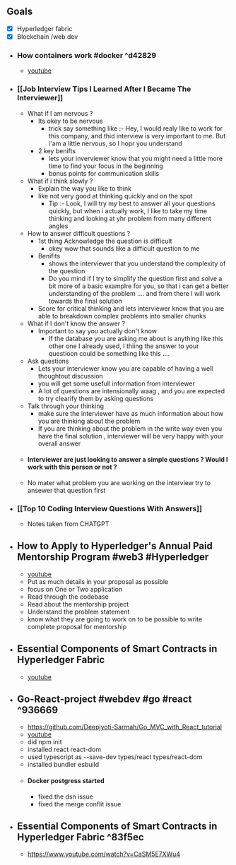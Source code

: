 ## Goals
- [x] Hyperledger fabric
- [x] Blockchain /web dev
- ### How containers work #docker  ^d42829
	- [youtube](https://www.youtube.com/watch?v=J0NuOlA2xDc&list=TLPQMDYwNTIwMjOrCETpzOKZRw&index=2)
- ### [[Job Interview Tips I Learned After I Became The Interviewer]]
	- What if I am nervous ?
		- Its okey to be nervous
			- trick say something like :- Hey, I would realy like to work for this company, and thid interview is very important to me. But i'am a little nervous, so I hopr you understand
		- 2 key benifts
			- lets your inverviewer know that you might need a little more time to find your focus in the beginning
			- bonus points for communication skills
	- What if i think slowly ?
		- Explain the way you like to think
		- like not very good at thinking quickly and on the spot 
			- Tip :- Look, I will try my best to answer all your questions quickly, but when i actually work, I like to take my time thinking and looking at yhr problem from many different angles
	- How to answer difficult questions ?
		- 1st thing Acknowledge the question is difficult
			- okey wow that sounds like a difficult question to me
		- Benifits
			- shows the interviewer that you understand the complexity of the question
			- Do you mind if I try to simplify the question first and solve a bit more of a basic examplre for you, so that i can get a better understanding of the problem .... and from there I will work towards the final solution
		- Score for critical thinking and lets interviewer know that you are able to breakdown complex problems into smaller chunks
	- What if I don't know the answer ?
		- Important to say you actually don't know
			- If the database you are asking me about is anything like this other one I already used, I thiing the answer to your questioon could be something like this ....
	- Ask questions 
		- Lets your interviewer know you are capable of having a well thoughtout discussion 
		- you will get some usefull information from interviewer
		- A lot of questions are intensionally waag , and you are expected to try clearify them by asking questions
	-  Talk through your thinking
		- make sure the interviewer have as much information about how you are thinking about the problem
		- If you are thinking about the problem in the write way even you have the final solution , interviewer will be very happy with your overall answer
	- #### Interviewer are just looking to answer a simple questions ? Would I work with this person or not ?
	- No mater what problem you are working on the interview try to ansewer that question first

- ### [[Top 10 Coding Interview Questions With Answers]]
	- Notes taken from CHATGPT
- ## How to Apply to Hyperledger's Annual Paid Mentorship Program #web3  #Hyperledger 
	- [youtube](https://www.youtube.com/watch?v=2og8cB58kUM)
	- Put as much details in your proposal as possible
	- focus on One or Two application
	- Read through the codebase
	- Read about the mentorship project 
	- Understand the problem statement
	- know what they are going to work on to be possible to write complete proposal for mentorship 
- ## Essential Components of Smart Contracts in Hyperledger Fabric
	- [youtube](https://www.youtube.com/watch?v=CaSM5E7XWu4)
- ## Go-React-project #webdev #go #react ^936669
	- https://github.com/Deepjyoti-Sarmah/Go_MVC_with_React_tutorial
	- [youtube](https://www.youtube.com/watch?v=Y7kuW1qyDng&list=TLPQMDUwNTIwMjN_dPZQ3KwDsw&index=3)
	- did npm init 
	- installed react react-dom
	- used typescript as --save-dev types/react types/react-dom
	- installed bundler esbuild
	- #### Docker postgress started 
		- fixed the dsn issue
		- fixed the merge conflit issue
- ## Essential Components of Smart Contracts in Hyperledger Fabric ^83f5ec
	- https://www.youtube.com/watch?v=CaSM5E7XWu4